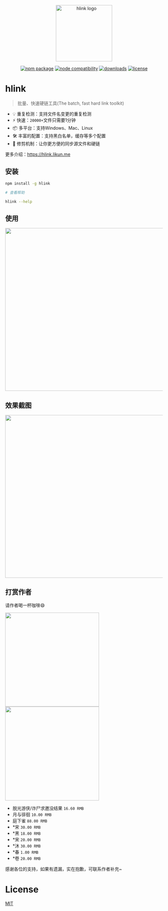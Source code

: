 <p align="center">
  <a href="https://hlink.likun.me" target="_blank" rel="noopener noreferrer">
    <img width="180" src="https://hlink.likun.me/logo.svg" alt="hlink logo">
  </a>
</p>
<p align="center">
  <a href="https://www.npmjs.com/package/hlink"><img src="https://img.shields.io/npm/v/hlink.svg" alt="npm package"></a>
  <a href="https://nodejs.org/en/about/releases/"><img src="https://img.shields.io/node/v/hlink.svg" alt="node compatibility"></a>
  <a href="https://npmjs.com/package/hlink"><img src="https://img.shields.io/npm/dm/hlink.svg" alt="downloads"></a>
  <a href="https://github.com/likun7981/hlink/blob/master/LICENSE"><img src="https://img.shields.io/npm/l/hlink.svg" alt="license"></a>
</p>


# hlink
> 批量、快速硬链工具(The batch, fast hard link toolkit)

- 💡 重复检测：支持文件名变更的重复检测
- ⚡️ 快速：`20000+`文件只需要1分钟
- 📦 多平台：支持Windows、Mac、Linux
- 🛠️ 丰富的配置：支持黑白名单，缓存等多个配置
- 🔩 修剪机制：让你更方便的同步源文件和硬链

更多介绍：https://hlink.likun.me

## 安装
```bash
npm install -g hlink

# 查看帮助

hlink --help
```

## 使用

<img src="https://user-images.githubusercontent.com/13427467/148177243-50ce207f-a31e-4a0a-b601-27ea9cbb1e1f.png" width="520"/>

## 效果截图
<img src="https://user-images.githubusercontent.com/13427467/148171766-ccbe2a1a-c30c-4e1a-868c-4e2c69617d29.png" width="520"/>

## 打赏作者

请作者喝一杯咖啡😄

<img width="300" src="https://user-images.githubusercontent.com/13427467/148188331-c997f355-2a80-46b9-ba6b-d189186ac356.png" /><img width="300" src="https://user-images.githubusercontent.com/13427467/148188398-d6d9e8e5-bd75-4de4-9faa-dbd4846b4103.png" />

- 脱光游侠/诈尸求邀没结果 `16.60 RMB`
- 月与徘徊 `10.00 RMB`
- 庭下雀 `88.00 RMB`
- *宋 `30.00 RMB`
- *黑 `18.00 RMB`
- *宋 `20.00 RMB`
- *沐 `30.00 RMB`
- *春 `1.00 RMB`
- *卷 `20.00 RMB`

感谢各位的支持，如果有遗漏，实在抱歉，可联系作者补充~


# License

[MIT](https://github.com/likun7981/hlink/blob/master/LICENSE)

